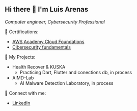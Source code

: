 ## **Hi there 👋 I'm Luis Arenas**
*Computer engineer, Cybersecurity Professional*


📜 Certifications:
- [AWS Academy Cloud Foundations](https://www.credly.com/badges/82724620-1c67-4d36-afcd-85be011ff8fa/public_url)
- [Cibersecurity fundamentals](https://coursera.org/share/7b55e906a0c9d43745f32eb66c87b708)

💼 My Projects:
- Health Recover & KUSKA
  - Practicing Dart, Flutter and conections db, in process
- AIMD-Lab
  -  AI Malware Detection Laboratory, in process

📲 Connect with me:
- [LinkedIn](https://www.linkedin.com/in/luis-santiago-arenas-torres-52a513260/)





<!--
**seia100/seia100** is a ✨ _special_ ✨ repository because its `README.md` (this file) appears on your GitHub profile.

Here are some ideas to get you started:

- 🔭 I’m currently working on ...
- 🌱 I’m currently learning ...
- 👯 I’m looking to collaborate on ...
- 🤔 I’m looking for help with ...
- 💬 Ask me about ...
- 📫 How to reach me: ...
- 😄 Pronouns: ...
- ⚡ Fun fact: ...
-->

